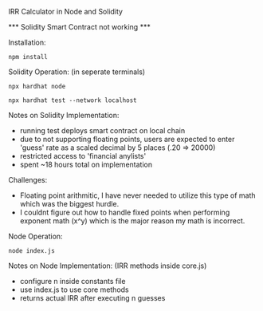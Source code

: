 IRR Calculator in Node and Solidity

*** Solidity Smart Contract not working ***


Installation:
```
npm install
```
Solidity Operation: (in seperate terminals)
```
npx hardhat node
```
```
npx hardhat test --network localhost
```

Notes on Solidity Implementation:
- running test deploys smart contract on local chain
- due to not supporting floating points, users are expected to enter  'guess' rate as a scaled decimal by 5 places (.20 => 20000)
- restricted access to 'financial anylists'
- spent ~18 hours total on implementation

Challenges:
- Floating point arithmitic, I have never needed to utilize this type of math which was the biggest hurdle.
- I couldnt figure out how to handle fixed points when performing exponent math (x^y) which is the major reason my math is incorrect.


Node Operation:
```
node index.js
```

Notes on Node Implementation: (IRR methods inside core.js)
- configure n inside constants file
- use index.js to use core methods
- returns actual IRR after executing n guesses